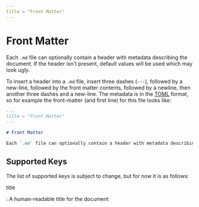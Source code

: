 ```yaml
---
title = "Front Matter"
---
```


# Front Matter

Each `.md` file can optionally contain a header with metadata describing the document. If the header isn't present, default values will be used which may look ugly.

To insert a header into a `.md` file, insert three dashes (`---`), followed by a new-line, followed by the front matter contents, followed by a newline, then another three dashes and a new-line. The metadata is in the [TOML](https://github.com/toml-lang/toml) format, so for example the front-matter (and first line) for this file looks like:

```md
---
title = "Front Matter"
---

# Front Matter

Each `.md` file can optionally contain a header with metadata describing the document. If the header isn't present, default values will be used which may look ugly.
```

## Supported Keys

The list of supported keys is subject to change, but for now it is as follows:

title

: A human-readable title for the document

